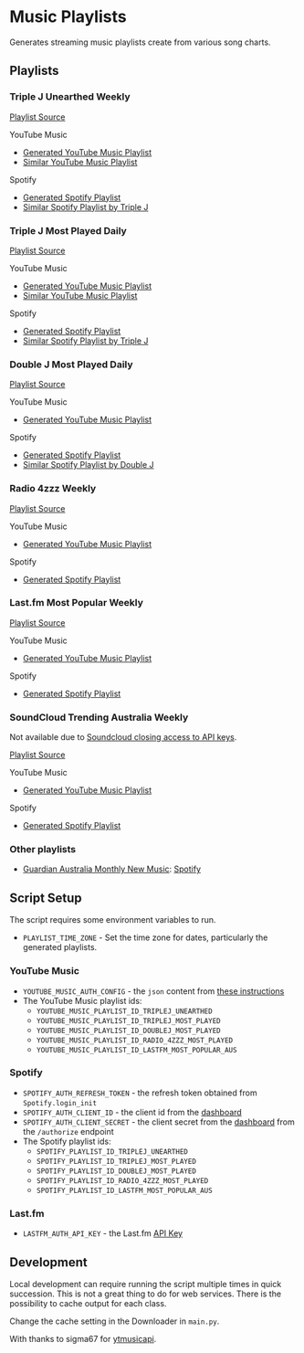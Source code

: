 # Music Playlists

Generates streaming music playlists create from various song charts.

## Playlists

### Triple J Unearthed Weekly

[Playlist Source](https://www.triplejunearthed.com/discover/charts)

YouTube Music

- [Generated YouTube Music Playlist](https://music.youtube.com/playlist?list=PLxYyVSBSlflWEJroa8S-ICu4YNzVFQiVl)
- [Similar YouTube Music Playlist](https://music.youtube.com/playlist?list=PLFqO_oqoHHMwqcf99e0zeht2Gm0eOmrQx)

Spotify

- [Generated Spotify Playlist](https://open.spotify.com/playlist/1Fi0e7Bwof3ZZYKiTqIFeG)
- [Similar Spotify Playlist by Triple J](https://open.spotify.com/playlist/78d1cKN9xYtKialnOYkI92)

### Triple J Most Played Daily

[Playlist Source](https://www.abc.net.au/triplej/featured-music/most-played/)

YouTube Music

- [Generated YouTube Music Playlist](https://music.youtube.com/playlist?list=PLxYyVSBSlflXb3R7YIKDtJf015kzwSocB)
- [Similar YouTube Music Playlist](https://music.youtube.com/playlist?list=PLFqO_oqoHHMw8xPXfm2-SOrwXPEHSqoOf)

Spotify

- [Generated Spotify Playlist](https://open.spotify.com/playlist/6fk0j4ncAVZgR0BGXgnoQP)
- [Similar Spotify Playlist by Triple J](https://open.spotify.com/playlist/7vFQNWXoblEJXpbnTuyz76)

### Double J Most Played Daily

[Playlist Source](https://www.abc.net.au/doublej/featured-music/most-played/)

YouTube Music

- [Generated YouTube Music Playlist](https://music.youtube.com/playlist?list=PLxYyVSBSlflUUImfAqq7Y5kxliC5MZz8C)

Spotify

- [Generated Spotify Playlist](https://open.spotify.com/playlist/5pMHkM6y47xeqKstXTxe5l)
- [Similar Spotify Playlist by Double J](https://open.spotify.com/playlist/3eVaP90RyWrOKu6Gejw5Eg)

### Radio 4zzz Weekly

[Playlist Source](http://4zzz.org.au/)

YouTube Music

- [Generated YouTube Music Playlist](https://music.youtube.com/playlist?list=PLxYyVSBSlflVHDZXI5t0RV0zCl0kdYxTq)

Spotify

- [Generated Spotify Playlist](https://open.spotify.com/playlist/6QXfh1GEnk5WZcgk6DYeFX)

### Last.fm Most Popular Weekly

[Playlist Source](https://www.last.fm/charts)

YouTube Music

- [Generated YouTube Music Playlist](https://music.youtube.com/playlist?list=PLxYyVSBSlflWOVUsXTbIezz7JKWbvDU14)

Spotify

- [Generated Spotify Playlist](https://open.spotify.com/playlist/2OG0mxQqwQ4y26f7lrFv7z)

### SoundCloud Trending Australia Weekly

Not available due to [Soundcloud closing access to API keys](https://github.com/soundcloud/api).

[Playlist Source](https://soundcloud.com/charts/new?genre=all-music&country=AU)

YouTube Music

- [Generated YouTube Music Playlist](https://music.youtube.com/playlist?list=PLxYyVSBSlflVpfo0OvLXqvoynQMHon0ve)

Spotify

- [Generated Spotify Playlist](https://open.spotify.com/playlist/5nBtYkUuLlbfOWc0Jy4s2E)

### Other playlists

- [Guardian Australia Monthly New Music](https://www.theguardian.com/music/series/australias-best-new-music):
  [Spotify](https://open.spotify.com/playlist/5Cw9qgG1EaqvJYYdhGC8JJ)

## Script Setup

The script requires some environment variables to run.

- `PLAYLIST_TIME_ZONE` - Set the time zone for dates, particularly the generated playlists.

### YouTube Music

- `YOUTUBE_MUSIC_AUTH_CONFIG` - the `json` content from [these instructions](https://ytmusicapi.readthedocs.io/en/stable/setup/browser.html#manual-file-creation)
- The YouTube Music playlist ids:
    - `YOUTUBE_MUSIC_PLAYLIST_ID_TRIPLEJ_UNEARTHED`
    - `YOUTUBE_MUSIC_PLAYLIST_ID_TRIPLEJ_MOST_PLAYED`
    - `YOUTUBE_MUSIC_PLAYLIST_ID_DOUBLEJ_MOST_PLAYED`
    - `YOUTUBE_MUSIC_PLAYLIST_ID_RADIO_4ZZZ_MOST_PLAYED`
    - `YOUTUBE_MUSIC_PLAYLIST_ID_LASTFM_MOST_POPULAR_AUS`


### Spotify

- `SPOTIFY_AUTH_REFRESH_TOKEN` - the refresh token obtained from `Spotify.login_init`
- `SPOTIFY_AUTH_CLIENT_ID` - the client id from the [dashboard](https://developer.spotify.com/dashboard/applications)
- `SPOTIFY_AUTH_CLIENT_SECRET` - the client secret from the [dashboard](https://developer.spotify.com/dashboard/applications)
from the `/authorize` endpoint
- The Spotify playlist ids:
    - `SPOTIFY_PLAYLIST_ID_TRIPLEJ_UNEARTHED`
    - `SPOTIFY_PLAYLIST_ID_TRIPLEJ_MOST_PLAYED`
    - `SPOTIFY_PLAYLIST_ID_DOUBLEJ_MOST_PLAYED`
    - `SPOTIFY_PLAYLIST_ID_RADIO_4ZZZ_MOST_PLAYED`
    - `SPOTIFY_PLAYLIST_ID_LASTFM_MOST_POPULAR_AUS`


### Last.fm

- `LASTFM_AUTH_API_KEY` - the Last.fm [API Key](https://www.last.fm/api/)

## Development

Local development can require running the script multiple times in quick succession. 
This is not a great thing to do for web services. There is the possibility to cache output for each class.

Change the cache setting in the Downloader in `main.py`.

With thanks to sigma67 for [ytmusicapi](https://github.com/sigma67/ytmusicapi).
